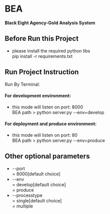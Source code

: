 # BEA  
**Black Eight Agency-Gold Analysis System**  
  
## Before Run this Project  
* please install the required python libs  
    pip install -r requirements.txt
  
## Run Project Instruction
Run By Terminal:
#### For development environment:  
* this mode will listen on port: 8000  
    BEA path > python server.py --env=develop  
#### For deployment and produce environment:  
* this mode will listen on port: 80  
    BEA path > python server.py --env=produce  

## Other optional parameters
* --port  
= 8000[default choice]  
* --env  
= develop[default choice]  
= produce  
* --processtype  
= single[default choice]  
= multiple  